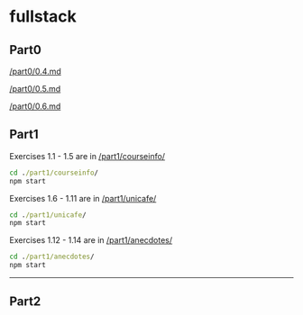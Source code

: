 # fullstack

## Part0


[/part0/0.4.md](./part0/0.4.md)

[/part0/0.5.md](./part0/0.5.md)

[/part0/0.6.md](./part0/0.6.md)


## Part1

Exercises 1.1 - 1.5 are in [/part1/courseinfo/](./part1/courseinfo/)

```bat
cd ./part1/courseinfo/
npm start
```

Exercises 1.6 - 1.11 are in [/part1/unicafe/](./part1/unicafe/)
```bat
cd ./part1/unicafe/
npm start
```

Exercises 1.12 - 1.14 are in [/part1/anecdotes/](./part1/anecdotes/)
```bat
cd ./part1/anecdotes/
npm start
```

----

## Part2